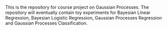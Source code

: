 This is the repository for course project on Gaussian Processes. The repository will eventually contain toy experiments for Bayesian Linear Regression, Bayesian Logistic Regression, Gaussian Processes Regression and Gaussian Processes Classification.
